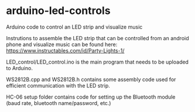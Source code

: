 # arduino-led-controls
Arduino code to control an LED strip and visualize music

Instrutions to assemble the LED strip that can be controlled from an android phone and visualize music can be found here: https://www.instructables.com/id/Party-Lights-1/

LED_control/LED_control.ino is the main program that needs to be uploaded to Arduino.

WS2812B.cpp and WS2812B.h contains some assembly code used for efficient communication with the LED strip.

HC-06 setup folder contains code for setting up the Bluetooth module (baud rate, bluetooth name/password, etc.)
